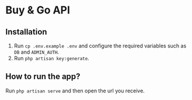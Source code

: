 # Buy & Go API

## Installation

1) Run `cp .env.example .env` and configure the required variables such as `DB` and `ADMIN_AUTH`. 
2) Run `php artisan key:generate`.

## How to run the app?
Run `php artisan serve` and then open the url you receive.
